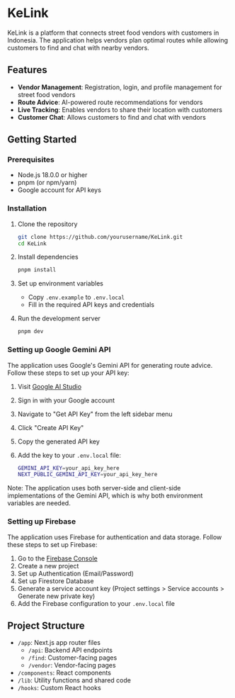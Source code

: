 # KeLink

KeLink is a platform that connects street food vendors with customers in Indonesia. The application helps vendors plan optimal routes while allowing customers to find and chat with nearby vendors.

## Features

- **Vendor Management**: Registration, login, and profile management for street food vendors
- **Route Advice**: AI-powered route recommendations for vendors
- **Live Tracking**: Enables vendors to share their location with customers
- **Customer Chat**: Allows customers to find and chat with vendors

## Getting Started

### Prerequisites

- Node.js 18.0.0 or higher
- pnpm (or npm/yarn)
- Google account for API keys

### Installation

1. Clone the repository

   ```bash
   git clone https://github.com/yourusername/KeLink.git
   cd KeLink
   ```

2. Install dependencies

   ```bash
   pnpm install
   ```

3. Set up environment variables

   - Copy `.env.example` to `.env.local`
   - Fill in the required API keys and credentials

4. Run the development server

   ```bash
   pnpm dev
   ```

### Setting up Google Gemini API

The application uses Google's Gemini API for generating route advice. Follow these steps to set up your API key:

1. Visit [Google AI Studio](https://aistudio.google.com/)
2. Sign in with your Google account
3. Navigate to "Get API Key" from the left sidebar menu
4. Click "Create API Key"
5. Copy the generated API key
6. Add the key to your `.env.local` file:

   ```bash
   GEMINI_API_KEY=your_api_key_here
   NEXT_PUBLIC_GEMINI_API_KEY=your_api_key_here
   ```

Note: The application uses both server-side and client-side implementations of the Gemini API, which is why both environment variables are needed.

### Setting up Firebase

The application uses Firebase for authentication and data storage. Follow these steps to set up Firebase:

1. Go to the [Firebase Console](https://console.firebase.google.com/)
2. Create a new project
3. Set up Authentication (Email/Password)
4. Set up Firestore Database
5. Generate a service account key (Project settings > Service accounts > Generate new private key)
6. Add the Firebase configuration to your `.env.local` file

## Project Structure

- `/app`: Next.js app router files
  - `/api`: Backend API endpoints
  - `/find`: Customer-facing pages
  - `/vendor`: Vendor-facing pages
- `/components`: React components
- `/lib`: Utility functions and shared code
- `/hooks`: Custom React hooks
